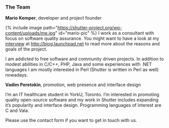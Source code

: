 ### The Team

**Mario Kemper**, developer and project founder

{% include image path="https://shutter-project.org/wp-content/uploads/me.jpg" id="mario-pic" %} I work as a consultant with focus on software quality assurance. You might want to have a look at my [interview](http://blog.launchpad.net/projects/shutter) at http://blog.launchpad.net to read more about the reasons and goals of the project.

I am addicted to free software and community driven projects. In addition to modest abilities in C/C++, PHP, Java and some experiences with .NET languages I am mostly interested in Perl (Shutter is written in Perl as well) nowadays.

**Vadim Peretokin**, promotion, web presence and interface design

I’m an IT healthcare student in YorkU, Toronto. I’m interested in promoting quality open-source software and my work in Shutter includes expanding it’s popularity and interface design. Programming languages of interest are C and Vala.

Please use the contact form if you want to get in touch with us.